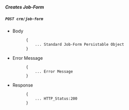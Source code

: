 ##### Creates Job-Form

##### `POST crm/job-form`

+ Body

            {
                ... Standard Job-Form Persistable Object
            }
+ Error Message

			{
				... Error Message
			}             
+ Response

            {
                ... HTTP_Status:200
            }